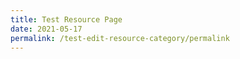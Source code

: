 ```yaml
---
title: Test Resource Page
date: 2021-05-17
permalink: /test-edit-resource-category/permalink
---
```

